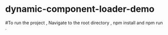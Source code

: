 # dynamic-component-loader-demo
#To run the project , Navigate to the root directory , npm install and npm run . 
